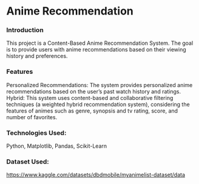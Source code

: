# Anime Recommendation 

### Introduction
This project is a Content-Based Anime Recommendation System. The goal is to provide users with anime recommendations based on their viewing history and preferences. 

### Features
Personalized Recommendations: The system provides personalized anime recommendations based on the user’s past watch history and ratings.
Hybrid: This system uses content-based and collaborative filtering techniques (a weighted hybrid recommendation system), considering the features of animes such as genre, synopsis and tv rating, score, and number of favorites.

### Technologies Used: 
Python, Matplotlib, Pandas, Scikit-Learn

### Dataset Used:
https://www.kaggle.com/datasets/dbdmobile/myanimelist-dataset/data
